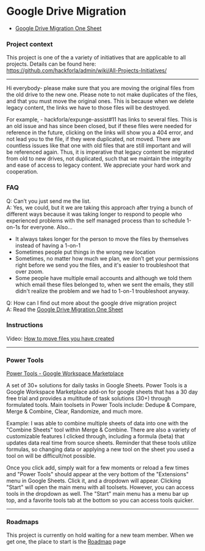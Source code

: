 # Google Drive Migration
- [Google Drive Migration One Sheet](https://docs.google.com/document/d/1lr5UK1k1qR_Ia3KaArQrBPvNhDhFjnBhExX2ssAMLy0/preview)

### Project context
This project is one of the a variety of initiatives that are applicable to all projects.  Details can be found here: https://github.com/hackforla/admin/wiki/All-Projects-Initiatives/

---
Hi everybody- please make sure that you are moving the original files from the old drive to the new one. Please note to not make duplicates of the files, and that you must move the original ones. This is because when we delete legacy content, the links we have to those files will be destroyed.

For example, - hackforla/expunge-assist#11 has links to several files. This is an old issue and has since been closed, but if these files were needed for reference in the future, clicking on the links will show you a 404 error, and not lead you to the file, if they were duplicated, not moved. There are countless issues like that one with old files that are still important and will be referenced again. Thus, it is imperative that legacy content be migrated from old to new drives, not duplicated, such that we maintain the integrity and ease of access to legacy content. We appreciate your hard work and cooperation.


### FAQ
Q: Can’t you just send me the list.<br>
A: Yes, we could, but it we are taking this approach after trying a bunch of different ways because it was taking longer to respond to people who experienced problems with the self managed process than to schedule 1-on-1s for everyone.  Also...
- It always takes longer for the person to move the files by themselves instead of having a 1-on-1 
- Sometimes people put things in the wrong new location
- Sometimes, no matter how much we plan, we don’t get your permissions right before we send you the files, and it's easier to troubleshoot that over zoom.
- Some people have multiple email accounts and although we told them which email these files belonged to, when we sent the emails, they still didn't realize the problem and we had to 1-on-1 troubleshoot anyway.

Q: How can I find out more about the google drive migration project<br>
A: Read the [Google Drive Migration One Sheet](https://docs.google.com/document/d/1lr5UK1k1qR_Ia3KaArQrBPvNhDhFjnBhExX2ssAMLy0/preview)


### Instructions
Video: [How to move files you have created](https://vimeo.com/734542825)


---
### Power Tools

[Power Tools - Google Workspace Marketplace](https://workspace.google.com/marketplace/app/power_tools/1058867473888)

A set of 30+ solutions for daily tasks in Google Sheets.
Power Tools is a Google Workspace Marketplace add-on for google sheets that has a 30 day free trial and provides a multitude of task solutions (30+) through formulated tools. Main toolsets in Power Tools include: Dedupe & Compare, Merge & Combine, Clear, Randomize, and much more.

Example: I was able to combine multiple sheets of data into one with the "Combine Sheets" tool within Merge & Combine. There are also a variety of customizable features I clicked through, including a formula (beta) that updates data real time from source sheets. Reminder that these tools utilize formulas, so changing data or applying a new tool on the sheet you used a tool on will be difficult/not possible.

Once you click add, simply wait for a few moments or reload a few times and "Power Tools" should appear at the very bottom of the "Extensions" menu in Google Sheets. Click it, and a dropdown will appear.  Clicking "Start" will open the main menu with all toolsets. However, you can access tools in the dropdown as well. The "Start" main menu has a menu bar up top, and a favorite tools tab at the bottom so you can access tools quicker.


---
### Roadmaps
This project is currently on hold waiting for a new team member.  When we get one, the place to start is the [Roadmap](https://github.com/hackforla/google-drive-migration/wiki/Roadmap1) page
